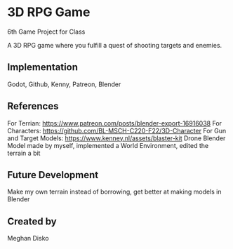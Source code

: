 # 3D RPG Game
6th Game Project for Class

A 3D RPG game where you fulfill a quest of shooting targets and enemies.

## Implementation
Godot, Github, Kenny, Patreon, Blender

## References
For Terrian: https://www.patreon.com/posts/blender-export-16916038
For Characters: https://github.com/BL-MSCH-C220-F22/3D-Character
For Gun and Target Models: https://www.kenney.nl/assets/blaster-kit
Drone Blender Model made by myself, implemented a World Environment, edited the terrain a bit 

## Future Development
Make my own terrain instead of borrowing, get better at making models in Blender

## Created by
Meghan Disko
